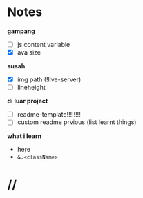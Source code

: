 # Notes

**gampang**
- [ ] js content variable
- [x] ava size

**susah**
- [x] img path (!live-server)
- [ ] lineheight

**di luar project**
- [ ] readme-template!!!!!!!!
- [ ] custom readme prvious (list learnt things)

**what i learn**
- here
- `&.<className>`


# //
